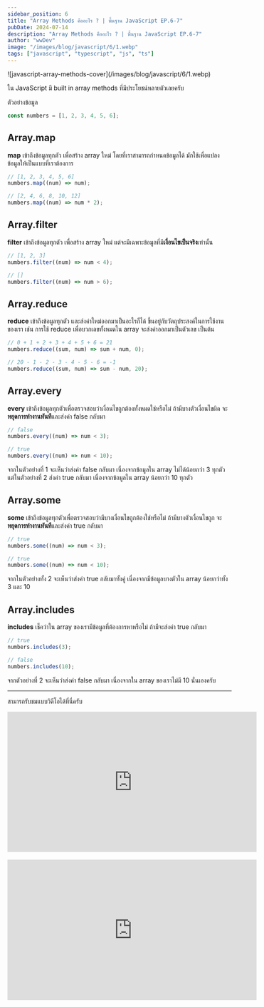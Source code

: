 ```yaml
---
sidebar_position: 6
title: "Array Methods คืออะไร ? | พื้นฐาน JavaScript EP.6-7"
pubDate: 2024-07-14
description: "Array Methods คืออะไร ? | พื้นฐาน JavaScript EP.6-7"
author: "wwDev"
image: "/images/blog/javascript/6/1.webp"
tags: ["javascript", "typescript", "js", "ts"]
---
```


<div class="coverWrapper">
![javascript-array-methods-cover](/images/blog/javascript/6/1.webp)
</div>

ใน JavaScript มี built in array methods ที่มีประโยชน์หลายตัวเลยครับ

ตัวอย่างข้อมูล

```javascript
const numbers = [1, 2, 3, 4, 5, 6];
```

## Array.map

**map** เข้าถึงข้อมูลทุกตัว เพื่อสร้าง array ใหม่ โดยที่เราสามารถกำหนดข้อมูลได้ มักใช้เพื่อแปลงข้อมูลให้เป็นแบบที่เราต้องการ

```javascript
// [1, 2, 3, 4, 5, 6]
numbers.map((num) => num);

// [2, 4, 6, 8, 10, 12]
numbers.map((num) => num * 2);
```

## Array.filter

**filter** เข้าถึงข้อมูลทุกตัว เพื่อสร้าง array ใหม่ แต่จะมีเฉพาะข้อมูลที่มี**เงื่อนไขเป็นจริง**เท่านั้น

```javascript
// [1, 2, 3]
numbers.filter((num) => num < 4);

// []
numbers.filter((num) => num > 6);
```

## Array.reduce

**reduce** เข้าถึงข้อมูลทุกตัว และส่งค่าใหม่ออกมาเป็นอะไรก็ได้ ขึ้นอยู่กับวัตถุประสงค์ในการใช้งานของเรา เช่น การใช้ reduce เพื่อบวกเลขทั้งหมดใน array จะส่งค่าออกมาเป็นตัวเลข เป็นต้น

```javascript
// 0 + 1 + 2 + 3 + 4 + 5 + 6 = 21
numbers.reduce((sum, num) => sum + num, 0);

// 20 - 1 - 2 - 3 - 4 - 5 - 6 = -1
numbers.reduce((sum, num) => sum - num, 20);
```

## Array.every

**every** เข้าถึงข้อมูลทุกตัวเพื่อตรวจสอบว่าเงื่อนไขถูกต้องทั้งหมดใช่หรือไม่ ถ้ามีบางตัวเงื่อนไขผิด จะ**หยุดการทำงานทันที**และส่งค่า false กลับมา

```javascript
// false
numbers.every((num) => num < 3);

// true
numbers.every((num) => num < 10);
```

จากในตัวอย่างที่ 1 จะเห็นว่าส่งค่า false กลับมา เนื่องจากข้อมูลใน array ไม่ได้น้อยกว่า 3 ทุกตัว
แต่ในตัวอย่างที่ 2 ส่งค่า true กลับมา เนื่องจากข้อมูลใน array น้อยกว่า 10 ทุกตัว

## Array.some

**some** เข้าถึงข้อมูลทุกตัวเพื่อตรวจสอบว่ามีบางเงื่อนไขถูกต้องใช่หรือไม่ ถ้ามีบางตัวเงื่อนไขถูก จะ**หยุดการทำงานทันที**และส่งค่า true กลับมา

```javascript
// true
numbers.some((num) => num < 3);

// true
numbers.some((num) => num < 10);
```

จากในตัวอย่างทั้ง 2 จะเห็นว่าส่งค่า true กลับมาทั้งคู่ เนื่องจากมีข้อมูลบางตัวใน array น้อยกว่าทั้ง 3 และ 10

## Array.includes

**includes** เช็คว่าใน array ของเรามีข้อมูลที่ต้องการหาหรือไม่ ถ้ามีจะส่งค่า true กลับมา

```javascript
// true
numbers.includes(3);

// false
numbers.includes(10);
```

จากตัวอย่างที่ 2 จะเห็นว่าส่งค่า false กลับมา เนื่องจากใน array ของเราไม่มี 10 นั่นเองครับ

---

สามารถรับชมแบบวิดีโอได้ที่นี่ครับ

<div class="videoWrapper">
<iframe width="560" height="315" src="https://www.youtube.com/embed/Nk6-ZxCDmcM?si=PIU-dkHhI2xDMAhd" title="YouTube video player" frameborder="0" allow="accelerometer; autoplay; clipboard-write; encrypted-media; gyroscope; picture-in-picture; web-share" referrerpolicy="strict-origin-when-cross-origin" allowfullscreen></iframe>
</div>
<br />
<div class="videoWrapper">
<iframe width="560" height="315" src="https://www.youtube.com/embed/sxIBUSXD1vI?si=LVIAzc3qP3eCoXhz" title="YouTube video player" frameborder="0" allow="accelerometer; autoplay; clipboard-write; encrypted-media; gyroscope; picture-in-picture; web-share" referrerpolicy="strict-origin-when-cross-origin" allowfullscreen></iframe>
</div>
